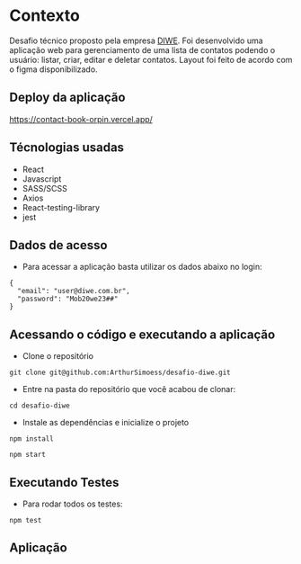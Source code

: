 # Contexto

Desafio técnico proposto pela empresa [DIWE](https://diwe.com.br/). 
Foi desenvolvido uma aplicação web para gerenciamento de uma lista de contatos
podendo o usuário: listar, criar, editar e deletar contatos. Layout foi feito de
acordo com o figma disponibilizado.


## Deploy da aplicação

https://contact-book-orpin.vercel.app/

## Técnologias usadas

- React
- Javascript
- SASS/SCSS
- Axios
- React-testing-library
- jest

## Dados de acesso

- Para acessar a aplicação basta utilizar os dados abaixo no login:

```
{
  "email": "user@diwe.com.br",
  "password": "Mob20we23##"
}
```

## Acessando o código e executando a aplicação

- Clone o repositório

```
git clone git@github.com:ArthurSimoess/desafio-diwe.git
```

- Entre na pasta do repositório que você acabou de clonar:

```
cd desafio-diwe

```

- Instale as dependências e inicialize o projeto

```
npm install
```
```
npm start
```

## Executando Testes

- Para rodar todos os testes:

```
npm test
```

## Aplicação
